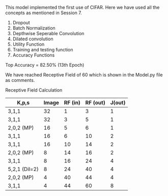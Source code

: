 This model implemented the first use of CIFAR. Here we have used all the concepts as mentioned in Session 7.

1. Dropout
2. Batch Normalization
3. Depthwise Seperable Convolution
4. Dilated convolution
5. Utility Function
6. Training and testing function
7. Accuracy Functions

Top Accuracy = 82.50% (13th Epoch) 

We have reached Receptive Field of 60 which is shown in the Model.py file as comments.

Receptive Field Calculation

| K,p,s         	| Image 	| RF (in) 	| RF (out) 	| J(out) 	|
|---------------	|-------	|---------	|----------	|--------	|
| 3,1,1         	| 32    	| 1       	| 3        	| 1      	|
| 3,1,1         	| 32    	| 3       	| 5        	| 1      	|
| 2,0,2 (MP)    	| 16    	| 5       	| 6        	| 1      	|
| 3,1,1         	| 16    	| 6       	| 10       	| 2      	|
| 3,1,1         	| 16    	| 10      	| 14       	| 2      	|
| 2,0,2 (MP)    	| 8     	| 14      	| 16       	| 2      	|
| 3,1,1         	| 8     	| 16      	| 24       	| 4      	|
| 5,2,1 (Dil=2) 	| 8     	| 24      	| 40       	| 4      	|
| 2,0,2 (MP)    	| 4     	| 40      	| 44       	| 4      	|
| 3,1,1         	| 4     	| 44      	| 60       	| 8      	|
